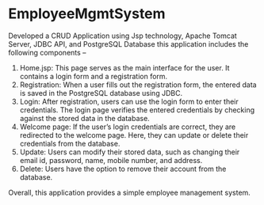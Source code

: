 # EmployeeMgmtSystem
Developed a CRUD Application using Jsp technology, Apache Tomcat Server, JDBC API, and PostgreSQL Database this application includes the following components – 
1.	Home.jsp: This page serves as the main interface for the user. It contains a login form and a registration form.
2.	Registration: When a user fills out the registration form, the entered data is saved in the PostgreSQL database using JDBC.
3.	Login: After registration, users can use the login form to enter their credentials. The login page verifies the entered credentials by checking against the stored data in the database.
4.	 Welcome page: If the user’s login credentials are correct, they are redirected to the welcome page. Here, they can update or delete their credentials from the database.
5.	Update: Users can modify their stored data, such as changing their email id, password, name, mobile number, and address.
6.	Delete: Users have the option to remove their account from the database.

Overall, this application provides a simple employee management system.
